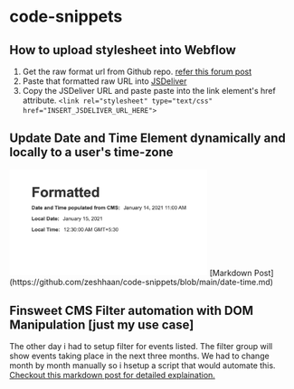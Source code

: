 # code-snippets

## How to upload stylesheet into Webflow

1. Get the raw format url from Github repo.
   [refer this forum post](https://forum.webflow.com/t/how-to-embed-files-hosted-on-github/29281)
2. Paste that formatted raw URL into [JSDeliver](https://www.jsdelivr.com/rawgit)
3. Copy the JSDeliver URL and paste paste into the link element's href attribute.
    ` <link rel="stylesheet" type="text/css" href="INSERT_JSDELIVER_URL_HERE"> `

## Update Date and Time Element dynamically and locally to a user's time-zone
<img src="src/Screenshot 2021-01-13 at 10.59.35 PM.png" width="350">  
[Markdown Post](https://github.com/zeshhaan/code-snippets/blob/main/date-time.md)

## Finsweet CMS Filter automation with DOM Manipulation [just my use case]
The other day i had to setup filter for events listed. The filter group will show events taking place in the next three months. We had to change month by month manually so i hsetup a script that would automate this. [Checkout this markdown post for detailed explaination.](https://github.com/zeshhaan/code-snippets/blob/main/monthModifier.md)
